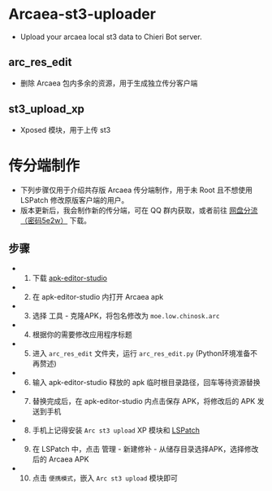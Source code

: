 # Arcaea-st3-uploader
 - Upload your arcaea local st3 data to Chieri Bot server.

## arc_res_edit
 - 删除 Arcaea 包内多余的资源，用于生成独立传分客户端

## st3_upload_xp
 - Xposed 模块，用于上传 st3


# 传分端制作
 - 下列步骤仅用于介绍共存版 Arcaea 传分端制作，用于未 Root 且不想使用 LSPatch 修改原版客户端的用户。
 - 版本更新后，我会制作新的传分端，可在 QQ 群内获取，或者前往 [网盘分流（密码5e2w）](https://wwm.lanzouq.com/b01g0jfgd) 下载。

## 步骤
 - 1. 下载 [apk-editor-studio](https://github.com/kefir500/apk-editor-studio)
 - 2. 在 apk-editor-studio 内打开 Arcaea apk
 - 3. 选择 工具 - 克隆APK，将包名修改为 `moe.low.chinosk.arc`
 - 4. 根据你的需要修改应用程序标题
 - 5. 进入 `arc_res_edit` 文件夹，运行 `arc_res_edit.py` (Python环境准备不再赘述)
 - 6. 输入 apk-editor-studio 释放的 apk 临时根目录路径，回车等待资源替换
 - 7. 替换完成后，在 apk-editor-studio 内点击保存 APK，将修改后的 APK 发送到手机
 - 8. 手机上记得安装 `Arc st3 upload` XP 模块和 [LSPatch](https://github.com/LSPosed/LSPatch)
 - 9. 在 LSPatch 中，点击 管理 - 新建修补 - 从储存目录选择APK，选择修改后的 Arcaea APK
 - 10. 点击 `便携模式`，嵌入 `Arc st3 upload` 模块即可
 